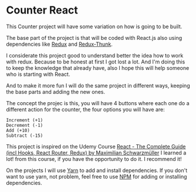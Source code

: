# Counter React

This Counter project will have some variation on how is going to be built.

The base part of the project is that will be coded with React.js also using dependencies like [Redux](https://redux.js.org/) and [Redux-Thunk](https://github.com/reduxjs/redux-thunk).

I considerate this project good to understand better the idea how to work with redux. Because to be honest at first I got lost a lot. And I'm doing this to keep the knowledge that already have, also I hope this will help someone who is starting with React.

And to make it more fun I will do the same project in different ways, keeping the base parts and adding the new ones.

The concept the projec is this, you will have 4 buttons where each one do a different action for the counter, the four options you will have are:

```
Increment (+1)
Decrement (-1)
Add (+10)
Subtract (-15)
```

This project is inspired on the Udemy Course [React - The Complete Guide (incl Hooks, React Router, Redux) by Maximilian Schwarzmüller](https://www.udemy.com/react-the-complete-guide-incl-redux/) I learned a lot! from this course, if you have the opportunity to do it. I recommend it!

On the projects I will use [Yarn](https://yarnpkg.com/lang/en/) to add and install dependencies. If you don't want to use yarn, not problem, feel free to use [NPM](https://www.npmjs.com/) for adding or installing dependencies.